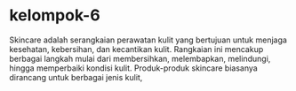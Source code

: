 # kelompok-6
Skincare adalah serangkaian perawatan kulit yang bertujuan untuk menjaga kesehatan, kebersihan, dan kecantikan kulit. Rangkaian ini mencakup berbagai langkah mulai dari membersihkan, melembapkan, melindungi, hingga memperbaiki kondisi kulit. Produk-produk skincare biasanya dirancang untuk berbagai jenis kulit,
